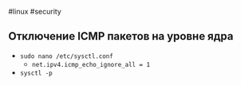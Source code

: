 #linux #security 

## Отключение ICMP пакетов на уровне ядра
- `sudo nano /etc/sysctl.conf`
	- `net.ipv4.icmp_echo_ignore_all = 1`
- `sysctl -p`